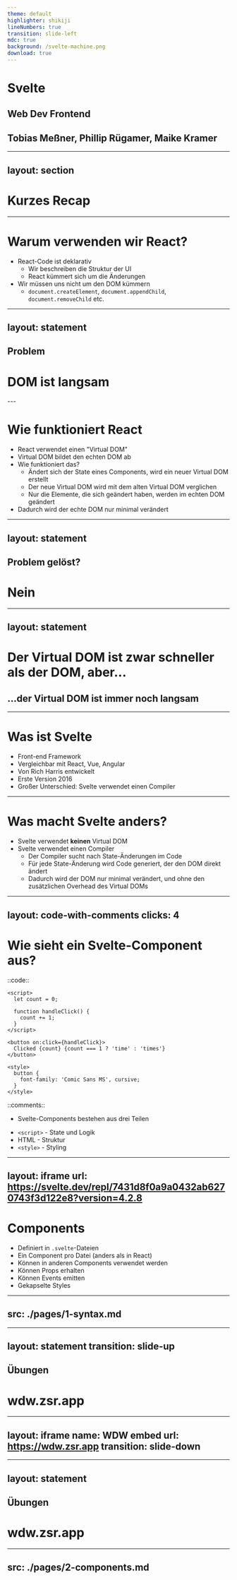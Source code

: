```yaml
---
theme: default
highlighter: shikiji
lineNumbers: true
transition: slide-left
mdc: true
background: /svelte-machine.png
download: true
---
```


# Svelte

## Web Dev Frontend

## Tobias Meßner, Phillip Rügamer, Maike Kramer

---
layout: section
---
# Kurzes Recap

---

# Warum verwenden wir React?
- React-Code ist deklarativ
  - Wir beschreiben die Struktur der UI
  - React kümmert sich um die Änderungen
- Wir müssen uns nicht um den DOM kümmern
  - `document.createElement`, `document.appendChild`, `document.removeChild` etc.

---
layout: statement
---
## Problem
<v-click>

# DOM ist langsam

</v-click>
---

# Wie funktioniert React

<v-clicks depth="2">

- React verwendet einen "Virtual DOM" 
- Virtual DOM bildet den echten DOM ab
- Wie funktioniert das?
  - Ändert sich der State eines Components, wird ein neuer Virtual DOM erstellt
  - Der neue Virtual DOM wird mit dem alten Virtual DOM verglichen
  - Nur die Elemente, die sich geändert haben, werden im echten DOM geändert
- Dadurch wird der echte DOM nur minimal verändert
</v-clicks>

---
layout: statement
---
## Problem gelöst?

<h1 v-click>Nein</h1>

---
layout: statement
---
# Der Virtual DOM ist zwar schneller als der DOM, aber...

<h2 v-click>
  ...der Virtual DOM ist immer noch langsam
</h2>

---

# Was ist Svelte

<v-clicks>

- Front-end Framework
- Vergleichbar mit React, Vue, Angular
- Von Rich Harris entwickelt
- Erste Version 2016
- Großer Unterschied: Svelte verwendet einen Compiler
</v-clicks>

---

# Was macht Svelte anders?

<v-clicks depth="2">

- Svelte verwendet **keinen** Virtual DOM
- Svelte verwendet einen Compiler
  - Der Compiler sucht nach State-Änderungen im Code
  - Für jede State-Änderung wird Code generiert, der den DOM direkt ändert
  - Dadurch wird der DOM nur minimal verändert, und ohne den zusätzlichen Overhead des Virtual DOMs
</v-clicks>


---
layout: code-with-comments
clicks: 4
---

# Wie sieht ein Svelte-Component aus?

::code::
```svelte {all|1-7|9-11|13-17|all} {lines:true}
<script>
  let count = 0;

  function handleClick() {
    count += 1;
  }
</script>

<button on:click={handleClick}>
  Clicked {count} {count === 1 ? 'time' : 'times'}
</button>

<style>
  button {
    font-family: 'Comic Sans MS', cursive;
  }
</style>
```
::comments::

<div>

- Svelte-Components bestehen aus drei Teilen
<v-clicks at="0">

  - `<script>` - State und Logik
  - HTML - Struktur
  - `<style>` - Styling
</v-clicks>
</div>


---
layout: iframe
url: https://svelte.dev/repl/7431d8f0a9a0432ab6270743f3d122e8?version=4.2.8
---



# Components

- Definiert in `.svelte`-Dateien
- Ein Component pro Datei (anders als in React)
- Können in anderen Components verwendet werden
- Können Props erhalten
- Können Events emitten
- Gekapselte Styles

---
src: ./pages/1-syntax.md
---

---
layout: statement
transition: slide-up
---

## Übungen
# wdw.zsr.app

---
layout: iframe
name: WDW embed
url: https://wdw.zsr.app
transition: slide-down
---

---
layout: statement
---

## Übungen
# wdw.zsr.app

---
src: ./pages/2-components.md
---
